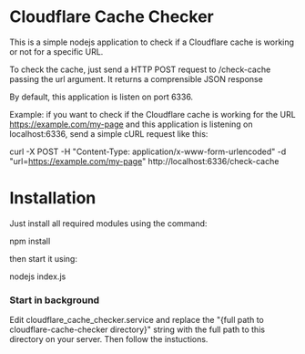 # Cloudflare Cache Checker

This is a simple nodejs application to check if a Cloudflare cache is working or not for a specific URL.

To check the cache, just send a HTTP POST request to /check-cache passing the url argument. It returns a comprensible JSON response

By default, this application is listen on port 6336.

Example: if you want to check if the Cloudflare cache is working for the URL https://example.com/my-page and this application is listening on localhost:6336, send a simple cURL request like this:

curl -X POST -H "Content-Type: application/x-www-form-urlencoded" -d "url=https://example.com/my-page" http://localhost:6336/check-cache

# Installation

Just install all required modules using the command:

npm install

then start it using:

nodejs index.js

### Start in background

Edit cloudflare_cache_checker.service and replace the "{full path to cloudflare-cache-checker directory}" string with the full path to this directory on your server. Then follow the instuctions.